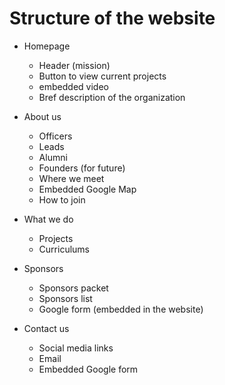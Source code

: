 # Structure of the website

* Homepage
    - Header (mission)
    - Button to view current projects
    - embedded video
    - Bref description of the organization

* About us
    - Officers
    - Leads
    - Alumni
    - Founders (for future)
    - Where we meet 
    - Embedded Google Map
    - How to join
    
* What we do
    - Projects
    - Curriculums

* Sponsors
    - Sponsors packet
    - Sponsors list
    - Google form (embedded in the website)

* Contact us
    - Social media links
    - Email
    - Embedded Google form

